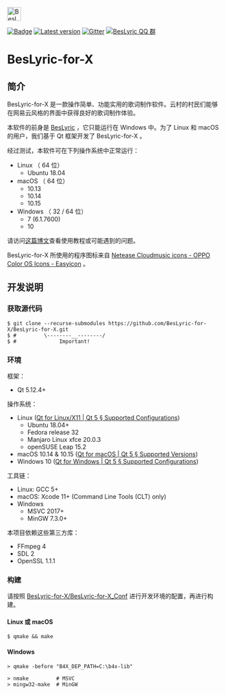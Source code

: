 <img alt="BesLyric-for-X" src="Beslyric.ico" width=32px>

[![Badge](https://img.shields.io/badge/link-996.icu-%23FF4D5B.svg?style=flat-square)](https://996.icu/#/zh_CN)
[![Latest version](https://img.shields.io/badge/dynamic/json?color=blue&label=latest%20version&style=flat-square&query=%24.tag_name&url=https%3A%2F%2Fapi.github.com%2Frepos%2FBesLyric-for-X%2FBesLyric-for-X%2Freleases%2Flatest)](https://github.com/BesLyric-for-X/BesLyric-for-X/releases/latest)
[![Gitter](https://img.shields.io/badge/Gitter-BesLyric--for--X__org%2Fcommunity-%2346BC99?style=flat-square)](https://gitter.im/BesLyric-for-X_org/community?utm_source=badge&utm_medium=badge&utm_campaign=pr-badge)
[![BesLyric QQ 群](https://img.shields.io/badge/QQ%20%E7%BE%A4-1021317114-red?style=flat-square)](https://shang.qq.com/wpa/qunwpa?idkey=90548f8500d6f5b5fd9b6ee89684206053b709b6309a0dc807cdb4cd8704a78e)

# BesLyric-for-X

## 简介

BesLyric-for-X 是一款操作简单、功能实用的歌词制作软件。云村的村民们能够在网易云风格的界面中获得良好的歌词制作体验。

本软件的前身是 [BesLyric](https://github.com/BesLyric-for-X/BesLyric) ，它只能运行在 Windows 中。为了 Linux 和 macOS 的用户，我们基于 Qt 框架开发了 BesLyric-for-X 。

经过测试，本软件可在下列操作系统中正常运行：

- Linux （ 64 位）
  - Ubuntu 18.04
- macOS （ 64 位）
  - 10.13
  - 10.14
  - 10.15
- Windows （ 32 / 64 位）
  - 7 (6.1.7600)
  - 10

请访问[这篇博文](http://www.cnblogs.com/BensonLaur/p/9695769.html)查看使用教程或可能遇到的问题。

BesLyric-for-X 所使用的程序图标来自 [Netease Cloudmusic icons - OPPO Color OS Icons - Easyicon](https://www.easyicon.net/1186871-netease_cloudmusic_icon.html) 。

## 开发说明

### 获取源代码

```console
$ git clone --recurse-submodules https://github.com/BesLyric-for-X/BesLyric-for-X.git
$ #         \--------__--------/
$ #              Important!
```

### 环境

框架：

- Qt 5.12.4+

操作系统：

- Linux ([Qt for Linux/X11 | Qt 5 § Supported Configurations](https://doc.qt.io/qt-5/linux.html#supported-configurations))
  - Ubuntu 18.04+
  - Fedora release 32
  - Manjaro Linux xfce 20.0.3
  - openSUSE Leap 15.2
- macOS 10.14 & 10.15 ([Qt for macOS | Qt 5 § Supported Versions](https://doc.qt.io/qt-5/macos.html#supported-versions))
- Windows 10 ([Qt for Windows | Qt 5 § Supported Configurations](https://doc.qt.io/qt-5/windows.html#supported-configurations))

工具链：

- Linux: GCC 5+
- macOS: Xcode 11+ (Command Line Tools (CLT) only)
- Windows
  - MSVC 2017+
  - MinGW 7.3.0+

本项目依赖这些第三方库：

- FFmpeg 4
- SDL 2
- OpenSSL 1.1.1

### 构建

请按照 [BesLyric-for-X/BesLyric-for-X_Conf](https://github.com/BesLyric-for-X/BesLyric-for-X_Conf) 进行开发环境的配置，再进行构建。

#### Linux 或 macOS

```console
$ qmake && make
```

#### Windows

```console
> qmake -before "B4X_DEP_PATH=C:\b4x-lib"

> nmake         # MSVC
> mingw32-make  # MinGW
```
